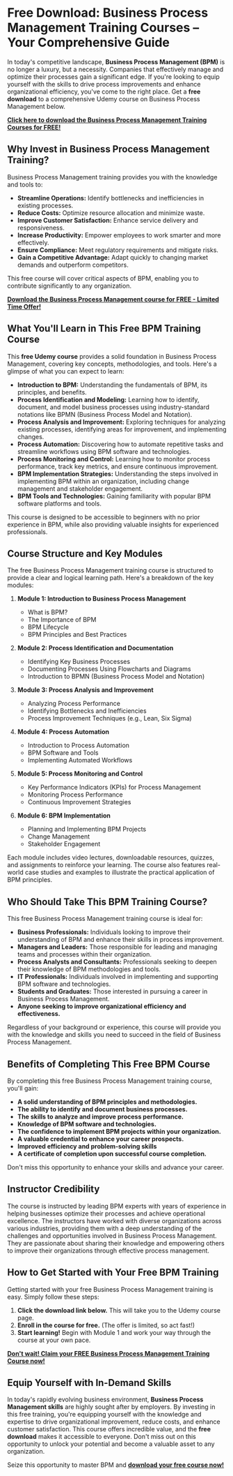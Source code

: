 # Free Download: Business Process Management Training Courses – Your Comprehensive Guide

In today's competitive landscape, **Business Process Management (BPM)** is no longer a luxury, but a necessity. Companies that effectively manage and optimize their processes gain a significant edge. If you're looking to equip yourself with the skills to drive process improvements and enhance organizational efficiency, you've come to the right place. Get a **free download** to a comprehensive Udemy course on Business Process Management below.

[**Click here to download the Business Process Management Training Courses for FREE!**](https://udemywork.com/business-process-management-training-courses)

## Why Invest in Business Process Management Training?

Business Process Management training provides you with the knowledge and tools to:

*   **Streamline Operations:** Identify bottlenecks and inefficiencies in existing processes.
*   **Reduce Costs:** Optimize resource allocation and minimize waste.
*   **Improve Customer Satisfaction:** Enhance service delivery and responsiveness.
*   **Increase Productivity:** Empower employees to work smarter and more effectively.
*   **Ensure Compliance:** Meet regulatory requirements and mitigate risks.
*   **Gain a Competitive Advantage:** Adapt quickly to changing market demands and outperform competitors.

This free course will cover critical aspects of BPM, enabling you to contribute significantly to any organization.

[**Download the Business Process Management course for FREE - Limited Time Offer!**](https://udemywork.com/business-process-management-training-courses)

## What You'll Learn in This Free BPM Training Course

This **free Udemy course** provides a solid foundation in Business Process Management, covering key concepts, methodologies, and tools. Here's a glimpse of what you can expect to learn:

*   **Introduction to BPM:** Understanding the fundamentals of BPM, its principles, and benefits.
*   **Process Identification and Modeling:** Learning how to identify, document, and model business processes using industry-standard notations like BPMN (Business Process Model and Notation).
*   **Process Analysis and Improvement:** Exploring techniques for analyzing existing processes, identifying areas for improvement, and implementing changes.
*   **Process Automation:** Discovering how to automate repetitive tasks and streamline workflows using BPM software and technologies.
*   **Process Monitoring and Control:** Learning how to monitor process performance, track key metrics, and ensure continuous improvement.
*   **BPM Implementation Strategies:** Understanding the steps involved in implementing BPM within an organization, including change management and stakeholder engagement.
*   **BPM Tools and Technologies:** Gaining familiarity with popular BPM software platforms and tools.

This course is designed to be accessible to beginners with no prior experience in BPM, while also providing valuable insights for experienced professionals.

## Course Structure and Key Modules

The free Business Process Management training course is structured to provide a clear and logical learning path. Here's a breakdown of the key modules:

1.  **Module 1: Introduction to Business Process Management**
    *   What is BPM?
    *   The Importance of BPM
    *   BPM Lifecycle
    *   BPM Principles and Best Practices

2.  **Module 2: Process Identification and Documentation**
    *   Identifying Key Business Processes
    *   Documenting Processes Using Flowcharts and Diagrams
    *   Introduction to BPMN (Business Process Model and Notation)

3.  **Module 3: Process Analysis and Improvement**
    *   Analyzing Process Performance
    *   Identifying Bottlenecks and Inefficiencies
    *   Process Improvement Techniques (e.g., Lean, Six Sigma)

4.  **Module 4: Process Automation**
    *   Introduction to Process Automation
    *   BPM Software and Tools
    *   Implementing Automated Workflows

5.  **Module 5: Process Monitoring and Control**
    *   Key Performance Indicators (KPIs) for Process Management
    *   Monitoring Process Performance
    *   Continuous Improvement Strategies

6.  **Module 6: BPM Implementation**
    *   Planning and Implementing BPM Projects
    *   Change Management
    *   Stakeholder Engagement

Each module includes video lectures, downloadable resources, quizzes, and assignments to reinforce your learning. The course also features real-world case studies and examples to illustrate the practical application of BPM principles.

## Who Should Take This BPM Training Course?

This free Business Process Management training course is ideal for:

*   **Business Professionals:** Individuals looking to improve their understanding of BPM and enhance their skills in process improvement.
*   **Managers and Leaders:** Those responsible for leading and managing teams and processes within their organization.
*   **Process Analysts and Consultants:** Professionals seeking to deepen their knowledge of BPM methodologies and tools.
*   **IT Professionals:** Individuals involved in implementing and supporting BPM software and technologies.
*   **Students and Graduates:** Those interested in pursuing a career in Business Process Management.
*   **Anyone seeking to improve organizational efficiency and effectiveness.**

Regardless of your background or experience, this course will provide you with the knowledge and skills you need to succeed in the field of Business Process Management.

## Benefits of Completing This Free BPM Course

By completing this free Business Process Management training course, you'll gain:

*   **A solid understanding of BPM principles and methodologies.**
*   **The ability to identify and document business processes.**
*   **The skills to analyze and improve process performance.**
*   **Knowledge of BPM software and technologies.**
*   **The confidence to implement BPM projects within your organization.**
*   **A valuable credential to enhance your career prospects.**
*   **Improved efficiency and problem-solving skills**
*   **A certificate of completion upon successful course completion.**

Don't miss this opportunity to enhance your skills and advance your career.

## Instructor Credibility

The course is instructed by leading BPM experts with years of experience in helping businesses optimize their processes and achieve operational excellence. The instructors have worked with diverse organizations across various industries, providing them with a deep understanding of the challenges and opportunities involved in Business Process Management. They are passionate about sharing their knowledge and empowering others to improve their organizations through effective process management.

## How to Get Started with Your Free BPM Training

Getting started with your free Business Process Management training is easy. Simply follow these steps:

1.  **Click the download link below.** This will take you to the Udemy course page.
2.  **Enroll in the course for free.** (The offer is limited, so act fast!)
3.  **Start learning!** Begin with Module 1 and work your way through the course at your own pace.

[**Don't wait! Claim your FREE Business Process Management Training Course now!**](https://udemywork.com/business-process-management-training-courses)

## Equip Yourself with In-Demand Skills

In today's rapidly evolving business environment, **Business Process Management skills** are highly sought after by employers. By investing in this free training, you're equipping yourself with the knowledge and expertise to drive organizational improvement, reduce costs, and enhance customer satisfaction. This course offers incredible value, and the **free download** makes it accessible to everyone. Don't miss out on this opportunity to unlock your potential and become a valuable asset to any organization.

Seize this opportunity to master BPM and **[download your free course now!](https://udemywork.com/business-process-management-training-courses)**
